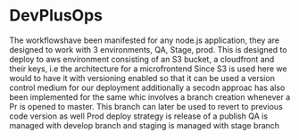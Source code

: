 # DevPlusOps
The workflowshave been manifested for any node.js application, they are designed to work with 3 environments, QA, Stage, prod. 
This is designed to deploy to aws environment consisting of an S3 bucket, a cloudfront and their keys, i.e the architecture for a microfrontend
Since S3 is used here we would to have it with versioning enabled so that it can be used a version control medium for our deployment additionally a secodn approac has also been implemented for the same whic involves a branch creation whenever a Pr is opened to master. This branch can later be used to revert to previous code version as well 
Prod deploy strategy is release of a publish
QA is managed with develop branch and staging is managed with stage branch
